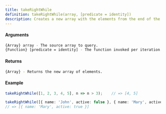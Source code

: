 ```yaml
---
title: takeRightWhile
definition: takeRightWhile(array, [predicate = identity])
description: Creates a new array with the elements from the end of the given array
---
```



#### Arguments


```bash
{Array} array - The source array to query.
{Function} [predicate = identity] - The function invoked per iteration.
```


#### Returns


```bash
{Array} - Returns the new array of elements.
```


#### Example


```ts
takeRightWhile([1, 2, 3, 4, 5], n => n > 3);    // => [4, 5]

takeRightWhile([{ name: 'John', active: false }, { name: 'Mary', active: true }], { active: true });
// => [{ name: 'Mary', active: true }]
```